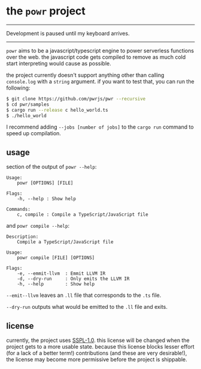 # the `powr` project

---

Development is paused until my keyboard arrives.

---

`powr` aims to be a javascript/typescript engine to power serverless functions over the web.
the javascript code gets compiled to remove as much cold start interpreting would cause as possible.

the project currently doesn't support anything other than calling `console.log` with a `string` argument. if you want to
test that, you can run the following:

```bash
$ git clone https://github.com/pwrjs/pwr --recursive
$ cd pwr/samples
$ cargo run --release c hello_world.ts
$ ./hello_world
```

I recommend adding `--jobs [number of jobs]` to the `cargo run` command to speed up compilation.

## usage

section of the output of `powr --help`:

```
Usage:
	powr [OPTIONS] [FILE]

Flags:
	-h, --help : Show help

Commands:
	c, compile : Compile a TypeScript/JavaScript file
```

and `powr compile --help`:

```
Description:
	Compile a TypeScript/JavaScript file

Usage:
	powr compile [FILE] [OPTIONS]

Flags:
	-e, --emmit-llvm  : Emmit LLVM IR
	-d, --dry-run     : Only emits the LLVM IR
	-h, --help        : Show help

```

`--emit--llvm` leaves an `.ll` file that corresponds to the `.ts` file.

`--dry-run` outputs what would be emitted to the `.ll` file and exits.

## license

currently, the project uses [SSPL-1.0](LICENSE). this license will be changed when the project gets to a more usable
state. because this license blocks lesser effort (for a lack of a better term!) contributions (and these are very
desirable!), the license may become more permissive before the project is shippable.
